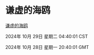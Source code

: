 # 谦虚的海鸥
[谦虚的海鸥](http://219.139.197.74:56308/qxdho/course/base/hotlink/index.php)

2024年 10月 29日 星期二 04:40:01 CST

2024年 10月 28日 星期一 20:40:01 GMT
